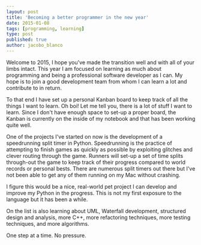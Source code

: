 ```yaml
---
layout: post
title: 'Becoming a better programmer in the new year'
date: 2015-01-08
tags: [programming, learning]
type: post
published: true
author: jacobo_blanco
---
```


Welcome to 2015, I hope you've made the transition well and with all of your limbs intact. This year I am focused on learning as much about programming and being a professional software developer as I can. My hope is to join a good development team from whom I can learn a lot and contribute to in return. 

To that end I have set up a personal Kanban board to keep track of all the things I want to learn. Oh boi! Let me tell you, there is a lot of stuff I want to learn. Since I don't have enough space to set-up a proper board, the Kanban is currently on the inside of my notebook and that has been working quite well.

One of the projects I've started on now is the development of a speedrunning split timer in Python. Speedrunning is the practice of attempting to finish games as quickly as possible by exploiting glitches and clever routing through the game. Runners will set-up a set of time splits through-out the game to keep track of their progress compared to world records or personal bests. There are numerous split timers out there but I've not been able to get any of them running on my Mac without crashing.

I figure this would be a nice, real-world pet project I can develop and improve my Python in the progress. This is not my first exposure to the language but it has been a while.

On the list is also learning about UML, Waterfall development, structured design and analysis, more C++, more refactoring techniques, more testing techniques, and more algorithms.

One step at a time. No pressure.
